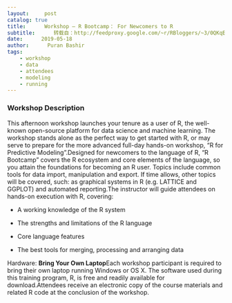 ```yaml
---
layout:     post
catalog: true
title:      Workshop – R Bootcamp： For Newcomers to R
subtitle:      转载自：http://feedproxy.google.com/~r/RBloggers/~3/0QKqEKz7LOI/
date:      2019-05-18
author:      Puran Bashir
tags:
    - workshop
    - data
    - attendees
    - modeling
    - running
---
```


### Workshop Description

This afternoon workshop launches your tenure as a user of R, the well-known open-source platform for data science and machine learning. The workshop stands alone as the perfect way to get started with R, or may serve to prepare for the more advanced full-day hands-on workshop, “R for Predictive Modeling”.Designed for newcomers to the language of R, “R Bootcamp” covers the R ecosystem and core elements of the language, so you attain the foundations for becoming an R user. Topics include common tools for data import, manipulation and export. If time allows, other topics will be covered, such: as graphical systems in R (e.g. LATTICE and GGPLOT) and automated reporting.The instructor will guide attendees on hands-on execution with R, covering:

- A working knowledge of the R system

- The strengths and limitations of the R language

- Core language features

- The best tools for merging, processing and arranging data


Hardware: **Bring Your Own Laptop**Each workshop participant is required to bring their own laptop running Windows or OS X. The software used during this training program, R, is free and readily available for download.Attendees receive an electronic copy of the course materials and related R code at the conclusion of the workshop.

